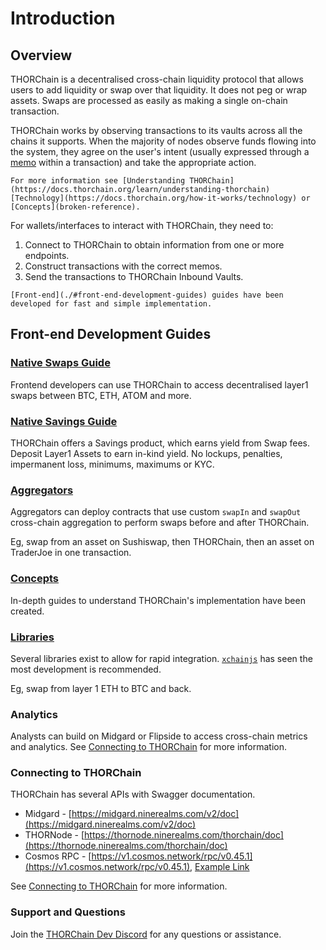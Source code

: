 # Introduction

## Overview

THORChain is a decentralised cross-chain liquidity protocol that allows users to add liquidity or swap over that liquidity. It does not peg or wrap assets. Swaps are processed as easily as making a single on-chain transaction.

THORChain works by observing transactions to its vaults across all the chains it supports. When the majority of nodes observe funds flowing into the system, they agree on the user's intent (usually expressed through a [memo](concepts/memos.md) within a transaction) and take the appropriate action.

```admonish info
For more information see [Understanding THORChain](https://docs.thorchain.org/learn/understanding-thorchain) [Technology](https://docs.thorchain.org/how-it-works/technology) or [Concepts](broken-reference).
```

For wallets/interfaces to interact with THORChain, they need to:

1. Connect to THORChain to obtain information from one or more endpoints.
2. Construct transactions with the correct memos.
3. Send the transactions to THORChain Inbound Vaults.

```admonish info
[Front-end](./#front-end-development-guides) guides have been developed for fast and simple implementation.
```

## Front-end Development Guides

### [Native Swaps Guide](swap-guide/quickstart-guide.md)

Frontend developers can use THORChain to access decentralised layer1 swaps between BTC, ETH, ATOM and more.

### [Native Savings Guide](saving-guide/quickstart-guide.md)

THORChain offers a Savings product, which earns yield from Swap fees. Deposit Layer1 Assets to earn in-kind yield. No lockups, penalties, impermanent loss, minimums, maximums or KYC.

### [Aggregators](aggregators/aggregator-overview.md)

Aggregators can deploy contracts that use custom `swapIn` and `swapOut` cross-chain aggregation to perform swaps before and after THORChain.

Eg, swap from an asset on Sushiswap, then THORChain, then an asset on TraderJoe in one transaction.

### [Concepts](concepts/connecting-to-thorchain.md)

In-depth guides to understand THORChain's implementation have been created.

### [Libraries](concepts/code-libraries.md)

Several libraries exist to allow for rapid integration. [`xchainjs`](https://docs.xchainjs.org/overview/) has seen the most development is recommended.

Eg, swap from layer 1 ETH to BTC and back.

### Analytics

Analysts can build on Midgard or Flipside to access cross-chain metrics and analytics. See [Connecting to THORChain](concepts/connecting-to-thorchain.md "mention") for more information.

### Connecting to THORChain

THORChain has several APIs with Swagger documentation.

- Midgard - [https://midgard.ninerealms.com/v2/doc](https://midgard.ninerealms.com/v2/doc)
- THORNode - [https://thornode.ninerealms.com/thorchain/doc](https://thornode.ninerealms.com/thorchain/doc)
- Cosmos RPC - [https://v1.cosmos.network/rpc/v0.45.1](https://v1.cosmos.network/rpc/v0.45.1), [Example Link](https://stagenet-thornode.ninerealms.com/cosmos/base/tendermint/v1beta1/blocks/latest)

See [Connecting to THORChain](concepts/connecting-to-thorchain.md "mention") for more information.

### Support and Questions

Join the [THORChain Dev Discord](https://discord.gg/7RRmc35UEG) for any questions or assistance.
